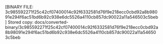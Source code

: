 [BINARY FILE: 3c985592271f25c42cf07400014c92f6332581d76f9e218ecc0cbd92a8b98091e294f6ac51bd6b92c938e6dc5526a4110cb857dc90022a11a546503c5beb]
Stored copy: docs/converted-binary/3c985592271f25c42cf07400014c92f6332581d76f9e218ecc0cbd92a8b98091e294f6ac51bd6b92c938e6dc5526a4110cb857dc90022a11a546503c5beb
